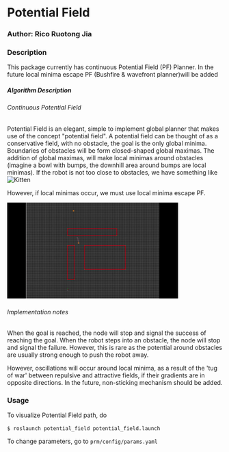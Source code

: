 # Potential Field 

### Author: Rico Ruotong Jia

### Description
This package currently has continuous Potential Field (PF) Planner. In the future local minima escape PF (Bushfire & wavefront planner)will be added

##### Algorithm Description 
###### Continuous Potential Field
Potential Field is an elegant, simple to implement global planner that makes use of the concept "potential field". A potential field can be thought 
of as a conservative field, with no obstacle, the goal is the only global minima. Boundaries of obstacles will be form closed-shaped global maximas. 
The addition of global maximas, will make local minimas around obstacles (imagine a bowl with bumps, the downhill area around bumps are local minimas). 
If the robot is not too close to obstacles, we have something like 
 <img src="../media/PF_normal.gif" alt="Kitten" title="A cute kitten" width="400" />
 
However, if local minimas occur, we must use local minima escape PF. 

<img src="../media/PF_stuck.gif" alt="Kitten" title="A cute kitten" width="400" />
 
###### Implementation notes
When the goal is reached, the node will stop and signal the success of reaching the goal. 
When the robot steps into an obstacle, the node will stop and signal the failure. However, this is rare as the potential around obstacles are usually strong enough to
push the robot away. 

However, oscillations will occur around local minima, as a result of the 'tug of war' between repulsive and attractive fields, if their gradients are in opposite directions. 
In the future, non-sticking mechanism should be added.
 
### Usage
To visualize Potential Field path, do 
```
$ roslaunch potential_field potential_field.launch
```
To change parameters, go to ```prm/config/params.yaml```
